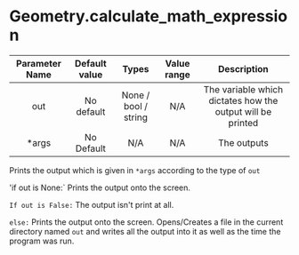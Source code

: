 # Geometry.calculate_math_expression

| Parameter Name | Default value | Types | Value range | Description | 
| :---: | :---: | :---: | :---: | :---: |
|out |No default | None / bool / string | N/A  | The variable which dictates how the output will be printed |
| *args | No Default | N/A | N/A | The outputs |

Prints the output which is given in `*args` according to the type of `out`

'if out is None:`
Prints the output onto the screen.

`If out is False:`
The output isn't print at all.

`else:`
Prints the output onto the screen.
Opens/Creates a file in the current directory named `out` and writes all the output into it as well as the time the program was run.
